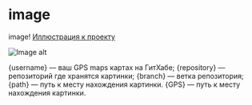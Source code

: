 # image
image!
[Иллюстрация к проекту](https://github.com/image/image.png)

![Image alt](https://github.com/{username}/{repository}/raw/{branch}/{path}/image.png)

{username} — ваш GPS maps картах на ГитХабе;
{repository} — репозиторий где хранятся картинки;
{branch} — ветка репозитория;
{path} — путь к месту нахождения картинки.
{GPS} — путь к месту нахождения картинки.

